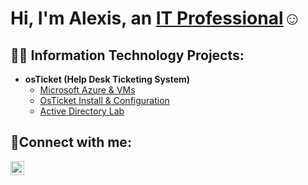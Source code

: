 
<h1>Hi, I'm Alexis, an <a href="https://linkedin.com/in/alexis-mckay-806664175/">IT Professional</a>☺</h1>

<h2>👨‍💻 Information Technology Projects:</h2>

- <b>osTicket (Help Desk Ticketing System)</b>
  - [Microsoft Azure & VMs](https://github.com/Lex2207/Microsoft-Azure)
  - [OsTicket Install & Configuration](https://github.com/Lex2207/OsTicket-Project)
  - [Active Directory Lab](https://github.com/Lex2207/AD-Lab-Example)
  

 

<h2>🤳Connect with me:</h2>


[<img align="left" alt="Josh | LinkedIn" width="22px" src="https://cdn.jsdelivr.net/npm/simple-icons@v3/icons/linkedin.svg" />][linkedin]

[linkedin]: https://linkedin.com/in/alexis-mckay-806664175/
